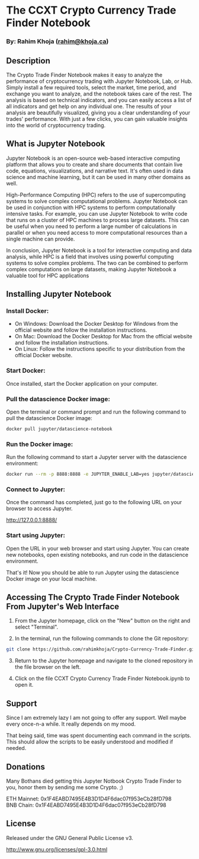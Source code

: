 # The CCXT Crypto Currency Trade Finder Notebook
### By: Rahim Khoja (rahim@khoja.ca)

## Description 

The Crypto Trade Finder Notebook makes it easy to analyze the performance of cryptocurrency trading with Jupyter Notebook, Lab, or Hub. Simply install a few required tools, select the market, time period, and exchange you want to analyze, and the notebook takes care of the rest. The analysis is based on technical indicators, and you can easily access a list of all indicators and get help on any individual one. The results of your analysis are beautifully visualized, giving you a clear understanding of your trades' performance. With just a few clicks, you can gain valuable insights into the world of cryptocurrency trading.


## What is Jupyter Notebook

Jupyter Notebook is an open-source web-based interactive computing platform that allows you to create and share documents that contain live code, equations, visualizations, and narrative text. It's often used in data science and machine learning, but it can be used in many other domains as well.

High-Performance Computing (HPC) refers to the use of supercomputing systems to solve complex computational problems. Jupyter Notebook can be used in conjunction with HPC systems to perform computationally intensive tasks. For example, you can use Jupyter Notebook to write code that runs on a cluster of HPC machines to process large datasets. This can be useful when you need to perform a large number of calculations in parallel or when you need access to more computational resources than a single machine can provide.

In conclusion, Jupyter Notebook is a tool for interactive computing and data analysis, while HPC is a field that involves using powerful computing systems to solve complex problems. The two can be combined to perform complex computations on large datasets, making Jupyter Notebook a valuable tool for HPC applications


## Installing Jupyter Notebook

### Install Docker:

 - On Windows: Download the Docker Desktop for Windows from the official website and follow the installation instructions.
 - On Mac: Download the Docker Desktop for Mac from the official website and follow the installation instructions.
 - On Linux: Follow the instructions specific to your distribution from the official Docker website.

### Start Docker: 

Once installed, start the Docker application on your computer.

### Pull the datascience Docker image: 

Open the terminal or command prompt and run the following command to pull the datascience Docker image:

```bash
docker pull jupyter/datascience-notebook
```

### Run the Docker image: 

Run the following command to start a Jupyter server with the datascience environment:

```bash
docker run --rm -p 8888:8888 -e JUPYTER_ENABLE_LAB=yes jupyter/datascience-notebook start.sh jupyter lab --ip=0.0.0.0 --no-browser --allow-root --NotebookApp.token=''
```

### Connect to Jupyter: 

Once the command has completed, just go to the following URL on your browser to access Jupyter.

http://127.0.0.1:8888/

### Start using Jupyter: 

Open the URL in your web browser and start using Jupyter. You can create new notebooks, open existing notebooks, and run code in the datascience environment.

That's it! Now you should be able to run Jupyter using the datascience Docker image on your local machine.


## Accessing The Crypto Trade Finder Notebook From Jupyter's Web Interface

1. From the Jupyter homepage, click on the "New" button on the right and select "Terminal".

2. In the terminal, run the following commands to clone the Git repository:

```bash
git clone https://github.com/rahimkhoja/Crypto-Currency-Trade-Finder.git
```
  
3. Return to the Jupyter homepage and navigate to the cloned repository in the file browser on the left.

4. Click on the file CCXT Crypto Currency Trade Finder Notebook.ipynb to open it.




## Support

Since I am extremely lazy I am not going to offer any support. Well maybe every once-n-a while. It really depends on my mood. 

That being said, time was spent documenting each command in the scripts. This should allow the scripts to be easily understood and modified if needed. 


## Donations
Many Bothans died getting this Jupyter Notbook Crypto Trade Finder to you, honor them by sending me some Crypto. ;)

ETH Mainnet: 0x1F4EABD7495E4B3D1D4F6dac07f953eCb28fD798   
BNB Chain: 0x1F4EABD7495E4B3D1D4F6dac07f953eCb28fD798   



## License
Released under the GNU General Public License v3. 

http://www.gnu.org/licenses/gpl-3.0.html
